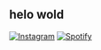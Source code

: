 ## helo wold


[![Instagram](https://img.shields.io/badge/-@unsqin-purple?style=flat-square&labelColor=gray&logo=instagram&logoColor=white&link=https://instagram.com/unsqin/)](https://instagram.com/unsqin)
[![Spotify](https://img.shields.io/badge/-Raditya-green?style=flat-square&labelColor=gray&logo=spotify&logoColor=white&link=https://open.spotify.com/user/jq8jqs2zl5wrff86ko6ep9e04?si=b2b9bfff20f14ef8)](https://open.spotify.com/user/jq8jqs2zl5wrff86ko6ep9e04?si=b2b9bfff20f14ef8)

